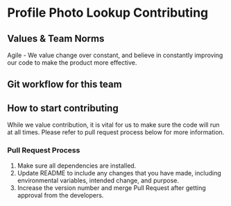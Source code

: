 # Profile Photo Lookup Contributing

## Values & Team Norms
Agile - We value change over constant, and believe in constantly improving our code to make the product more effective.

## Git workflow for this team

## How to start contributing
While we value contribution, it is vital for us to make sure the code will run at all times. Please refer to pull request process below for more information.

### Pull Request Process
1. Make sure all dependencies are installed. 	
2. Update README to include any changes that you have made, including environmental variables, intended change, and purpose.
3. Increase the version number and merge Pull Request after getting approval from the developers.
